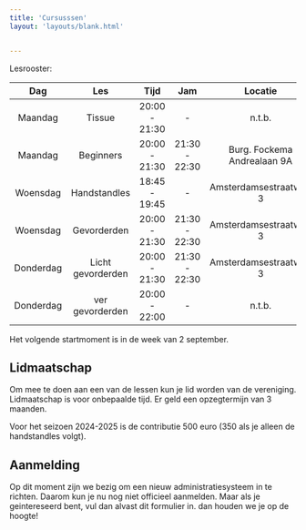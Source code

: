 ```yaml
---
title: 'Cursusssen'
layout: 'layouts/blank.html'


---
```


Lesrooster:

<div class="courses-table">

|  Dag   	   |     Les      	      |     Tijd     	     |      Jam      |       Locatie        	        |
|:----------:|:-------------------:|:------------------:|:-------------:|:-----------------------------:|
| Maandag 	  |      Tissue 	       |  20:00 - 21:30 	   |       -       |           n.t.b. 	            |
| Maandag 	  |     Beginners 	     |  20:00 - 21:30 	   | 21:30 - 22:30 | Burg. Fockema Andrealaan 9A 	 |
| Woensdag 	 |    Handstandles	    | 18:45 - 19:45    	 |       -       |   Amsterdamsestraatweg 3  	   |
| Woensdag 	 |    Gevorderden	     |   20:00 - 21:30    | 21:30 - 22:30 |   Amsterdamsestraatweg 3  	   |
| Donderdag  | Licht gevorderden 	 |   20:00 - 21:30    | 21:30 - 22:30 |   Amsterdamsestraatweg 3  	   |
| Donderdag  |  ver gevorderden 	  |   20:00 - 22:00    |       -       |           n.t.b.  	           |

</div>

Het volgende startmoment is in de week van 2 september.

## Lidmaatschap

Om mee te doen aan een van de lessen kun je lid worden van de vereniging. Lidmaatschap is voor onbepaalde tijd. Er geld een opzegtermijn van 3 maanden.

Voor het seizoen 2024-2025 is de contributie 500 euro (350 als je alleen de handstandles volgt).



## Aanmelding


Op dit moment zijn we bezig om een nieuw administratiesysteem in te richten. Daarom kun je nu nog niet officieel aanmelden. Maar als je geintereseerd bent, vul dan alvast dit formulier in. dan houden we je op de hoogte!


